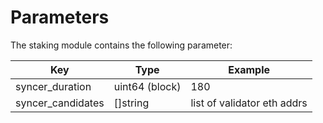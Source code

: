 <!--
order: 4
-->

# Parameters

The staking module contains the following parameter:

| Key                 | Type             | Example                     |
| ------------------- | ---------------- | --------------------------- |
| syncer_duration     | uint64 (block)   | 180                         |
| syncer_candidates   | []string         | list of validator eth addrs |
